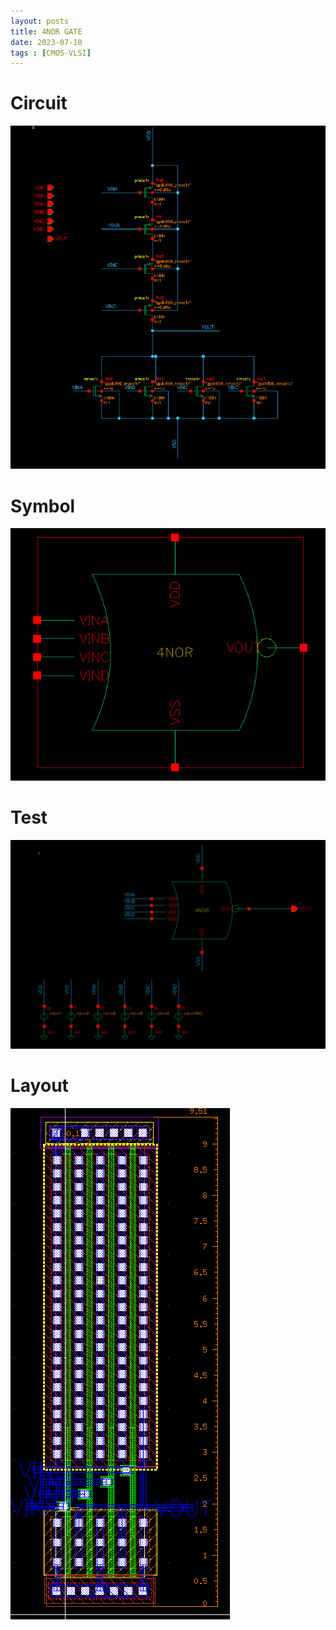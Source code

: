 ```yaml
---
layout: posts
title: 4NOR GATE
date: 2023-07-10
tags : [CMOS-VLSI]
---
```


# Circuit

![4NOR-SCH](/assets/img/CMOS-VLSI/4NOR/4NOR-SCH.png)

# Symbol

![4NOR-SYM](/assets/img/CMOS-VLSI/4NOR/4NOR-SYM.png)

# Test
![4NOR-TEST](/assets/img/CMOS-VLSI/4NOR/4NOR-TEST.png)

# Layout

![4NOR-LAY](/assets/img/CMOS-VLSI/4NOR/4NOR-LAY.png)